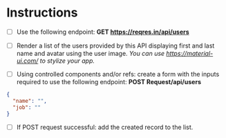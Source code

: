 # Instructions

- [ ] Use the following endpoint: **GET https://reqres.in/api/users**

- [ ] Render a list of the users provided by this API displaying first and last name and avatar using the user image. *You can use https://material-ui.com/ to stylize your app.*

- [ ] Using controlled components and/or refs: create a form with the inputs required to use the following endpoint:
**POST Request/api/users**

``` json
{
  "name": "",
  "job": ""
}
```

- [ ] If POST request successful: add the created record to the list.
